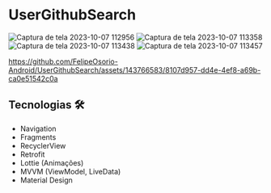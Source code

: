 # UserGithubSearch


![Captura de tela 2023-10-07 112956](https://github.com/FelipeOsorio-Android/UserGithubSearch/assets/143766583/5facf33e-7401-4cfe-8b43-8de6dadac83a)
![Captura de tela 2023-10-07 113358](https://github.com/FelipeOsorio-Android/UserGithubSearch/assets/143766583/e20d0629-ff8d-4ed3-a794-f657958a0641)
![Captura de tela 2023-10-07 113438](https://github.com/FelipeOsorio-Android/UserGithubSearch/assets/143766583/09a803f1-086b-43fe-9a6d-60c4cfb9dba5)
![Captura de tela 2023-10-07 113457](https://github.com/FelipeOsorio-Android/UserGithubSearch/assets/143766583/fcf0c931-e958-4430-a309-88713689d155)



https://github.com/FelipeOsorio-Android/UserGithubSearch/assets/143766583/8107d957-dd4e-4ef8-a69b-ca0e51542c0a



## Tecnologias 🛠️
- Navigation
- Fragments
- RecyclerView
- Retrofit
- Lottie (Animações)
- MVVM (ViewModel, LiveData)
- Material Design
